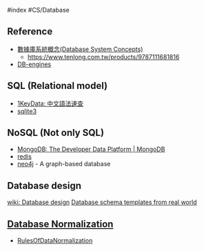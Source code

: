 #index #CS/Database 
 
## Reference

* [數據庫系統概念(Database System Concepts)](https://www.db-book.com/)
    * https://www.tenlong.com.tw/products/9787111681816
* [DB-engines](https://db-engines.com/en/ranking)

## SQL (Relational model)

* [1KeyData: 中文語法速查](https://www.1keydata.com/tw/sql/sql.html)
* [sqlite3](sqlite3.md)

## NoSQL (Not only SQL)

* [MongoDB: The Developer Data Platform | MongoDB](https://www.mongodb.com/)
* [redis](redis.md) 
* [neo4j](https://neo4j.com/docs/) - A graph-based database

## Database design

[wiki: Database design](https://en.wikipedia.org/wiki/Database_design)
[Database schema templates from real world](https://drawsql.app/templates)

## [Database Normalization](https://en.wikipedia.org/wiki/Database_normalization)
* [RulesOfDataNormalization](http://cc.cust.edu.tw/~ccchen/doc/db_04.pdf)